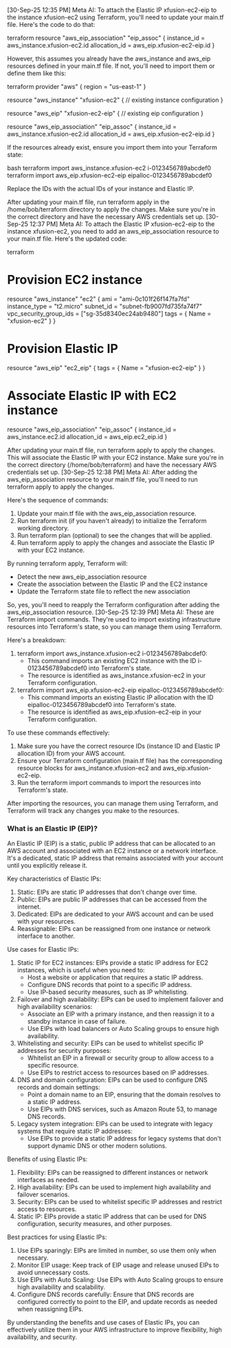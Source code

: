 [30-Sep-25 12:35 PM] Meta AI: To attach the Elastic IP xfusion-ec2-eip to the instance xfusion-ec2 using Terraform, you'll need to update your main.tf file. Here's the code to do that:


terraform
resource "aws_eip_association" "eip_assoc" {
  instance_id   = aws_instance.xfusion-ec2.id
  allocation_id = aws_eip.xfusion-ec2-eip.id
}


However, this assumes you already have the aws_instance and aws_eip resources defined in your main.tf file. If not, you'll need to import them or define them like this:


terraform
provider "aws" {
  region = "us-east-1"
}

resource "aws_instance" "xfusion-ec2" {
  // existing instance configuration
}

resource "aws_eip" "xfusion-ec2-eip" {
  // existing eip configuration
}

resource "aws_eip_association" "eip_assoc" {
  instance_id   = aws_instance.xfusion-ec2.id
  allocation_id = aws_eip.xfusion-ec2-eip.id
}


If the resources already exist, ensure you import them into your Terraform state:


bash
terraform import aws_instance.xfusion-ec2 i-0123456789abcdef0
terraform import aws_eip.xfusion-ec2-eip eipalloc-0123456789abcdef0


Replace the IDs with the actual IDs of your instance and Elastic IP.

After updating your main.tf file, run terraform apply in the /home/bob/terraform directory to apply the changes. Make sure you're in the correct directory and have the necessary AWS credentials set up.
[30-Sep-25 12:37 PM] Meta AI: To attach the Elastic IP xfusion-ec2-eip to the instance xfusion-ec2, you need to add an aws_eip_association resource to your main.tf file. Here's the updated code:


terraform
# Provision EC2 instance
resource "aws_instance" "ec2" {
  ami                    = "ami-0c101f26f147fa7fd"
  instance_type          = "t2.micro"
  subnet_id              = "subnet-fb9007fd735fa74f7"
  vpc_security_group_ids = ["sg-35d8340ec24ab9480"]
  tags = {
    Name = "xfusion-ec2"
  }
}

# Provision Elastic IP
resource "aws_eip" "ec2_eip" {
  tags = {
    Name = "xfusion-ec2-eip"
  }
}

# Associate Elastic IP with EC2 instance
resource "aws_eip_association" "eip_assoc" {
  instance_id   = aws_instance.ec2.id
  allocation_id = aws_eip.ec2_eip.id
}


After updating your main.tf file, run terraform apply to apply the changes. This will associate the Elastic IP with your EC2 instance. Make sure you're in the correct directory (/home/bob/terraform) and have the necessary AWS credentials set up.
[30-Sep-25 12:38 PM] Meta AI: After adding the aws_eip_association resource to your main.tf file, you'll need to run terraform apply to apply the changes.

Here's the sequence of commands:

1. Update your main.tf file with the aws_eip_association resource.
2. Run terraform init (if you haven't already) to initialize the Terraform working directory.
3. Run terraform plan (optional) to see the changes that will be applied.
4. Run terraform apply to apply the changes and associate the Elastic IP with your EC2 instance.

By running terraform apply, Terraform will:

- Detect the new aws_eip_association resource
- Create the association between the Elastic IP and the EC2 instance
- Update the Terraform state file to reflect the new association

So, yes, you'll need to reapply the Terraform configuration after adding the aws_eip_association resource.
[30-Sep-25 12:39 PM] Meta AI: These are Terraform import commands. They're used to import existing infrastructure resources into Terraform's state, so you can manage them using Terraform.

Here's a breakdown:

1. terraform import aws_instance.xfusion-ec2 i-0123456789abcdef0:
    - This command imports an existing EC2 instance with the ID i-0123456789abcdef0 into Terraform's state.
    - The resource is identified as aws_instance.xfusion-ec2 in your Terraform configuration.
2. terraform import aws_eip.xfusion-ec2-eip eipalloc-0123456789abcdef0:
    - This command imports an existing Elastic IP allocation with the ID eipalloc-0123456789abcdef0 into Terraform's state.
    - The resource is identified as aws_eip.xfusion-ec2-eip in your Terraform configuration.

To use these commands effectively:

1. Make sure you have the correct resource IDs (instance ID and Elastic IP allocation ID) from your AWS account.
2. Ensure your Terraform configuration (main.tf file) has the corresponding resource blocks for aws_instance.xfusion-ec2 and aws_eip.xfusion-ec2-eip.
3. Run the terraform import commands to import the resources into Terraform's state.

After importing the resources, you can manage them using Terraform, and Terraform will track any changes you make to the resources.


### What is an Elastic IP (EIP)?

An Elastic IP (EIP) is a static, public IP address that can be allocated to an AWS account and associated with an EC2 instance or a network interface. It's a dedicated, static IP address that remains associated with your account until you explicitly release it.

Key characteristics of Elastic IPs:

1. Static: EIPs are static IP addresses that don't change over time.
2. Public: EIPs are public IP addresses that can be accessed from the internet.
3. Dedicated: EIPs are dedicated to your AWS account and can be used with your resources.
4. Reassignable: EIPs can be reassigned from one instance or network interface to another.

Use cases for Elastic IPs:

1. Static IP for EC2 instances: EIPs provide a static IP address for EC2 instances, which is useful when you need to:
    - Host a website or application that requires a static IP address.
    - Configure DNS records that point to a specific IP address.
    - Use IP-based security measures, such as IP whitelisting.
2. Failover and high availability: EIPs can be used to implement failover and high availability scenarios:
    - Associate an EIP with a primary instance, and then reassign it to a standby instance in case of failure.
    - Use EIPs with load balancers or Auto Scaling groups to ensure high availability.
3. Whitelisting and security: EIPs can be used to whitelist specific IP addresses for security purposes:
    - Whitelist an EIP in a firewall or security group to allow access to a specific resource.
    - Use EIPs to restrict access to resources based on IP addresses.
4. DNS and domain configuration: EIPs can be used to configure DNS records and domain settings:
    - Point a domain name to an EIP, ensuring that the domain resolves to a static IP address.
    - Use EIPs with DNS services, such as Amazon Route 53, to manage DNS records.
5. Legacy system integration: EIPs can be used to integrate with legacy systems that require static IP addresses:
    - Use EIPs to provide a static IP address for legacy systems that don't support dynamic DNS or other modern solutions.

Benefits of using Elastic IPs:

1. Flexibility: EIPs can be reassigned to different instances or network interfaces as needed.
2. High availability: EIPs can be used to implement high availability and failover scenarios.
3. Security: EIPs can be used to whitelist specific IP addresses and restrict access to resources.
4. Static IP: EIPs provide a static IP address that can be used for DNS configuration, security measures, and other purposes.

Best practices for using Elastic IPs:

1. Use EIPs sparingly: EIPs are limited in number, so use them only when necessary.
2. Monitor EIP usage: Keep track of EIP usage and release unused EIPs to avoid unnecessary costs.
3. Use EIPs with Auto Scaling: Use EIPs with Auto Scaling groups to ensure high availability and scalability.
4. Configure DNS records carefully: Ensure that DNS records are configured correctly to point to the EIP, and update records as needed when reassigning EIPs.

By understanding the benefits and use cases of Elastic IPs, you can effectively utilize them in your AWS infrastructure to improve flexibility, high availability, and security.
